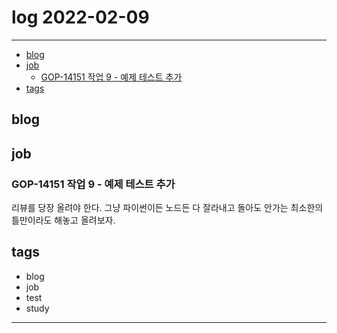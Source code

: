# log 2022-02-09

---

- [blog](#blog)
- [job](#job)
  - [GOP-14151 작업 9 - 예제 테스트 추가](#gop-14151-작업-9---예제-테스트-추가)
- [tags](#tags)

## blog

## job

### GOP-14151 작업 9 - 예제 테스트 추가

리뷰를 당장 올려야 한다.
그냥 파이썬이든 노드든 다 잘라내고 돌아도 안가는 최소한의 틀만이라도 해놓고 올려보자.

## tags

- blog
- job
- test
- study

---
